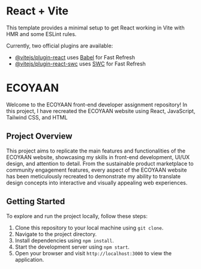 # React + Vite

This template provides a minimal setup to get React working in Vite with HMR and some ESLint rules.

Currently, two official plugins are available:

- [@vitejs/plugin-react](https://github.com/vitejs/vite-plugin-react/blob/main/packages/plugin-react/README.md) uses [Babel](https://babeljs.io/) for Fast Refresh
- [@vitejs/plugin-react-swc](https://github.com/vitejs/vite-plugin-react-swc) uses [SWC](https://swc.rs/) for Fast Refresh


# ECOYAAN 

Welcome to the ECOYAAN front-end developer assignment repository! In this project, I have recreated the ECOYAAN website using React, JavaScript, Tailwind CSS, and HTML

## Project Overview

This project aims to replicate the main features and functionalities of the ECOYAAN website, showcasing my skills in front-end development, UI/UX design, and attention to detail. From the sustainable product marketplace to community engagement features, every aspect of the ECOYAAN website has been meticulously recreated to demonstrate my ability to translate design concepts into interactive and visually appealing web experiences.

## Getting Started

To explore and run the project locally, follow these steps:

1. Clone this repository to your local machine using `git clone`.
2. Navigate to the project directory.
3. Install dependencies using `npm install`.
4. Start the development server using `npm start`.
5. Open your browser and visit `http://localhost:3000` to view the application.

